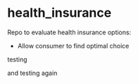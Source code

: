 # health_insurance

Repo to evaluate health insurance options:
  - Allow consumer to find optimal choice
  
  testing

  and testing again